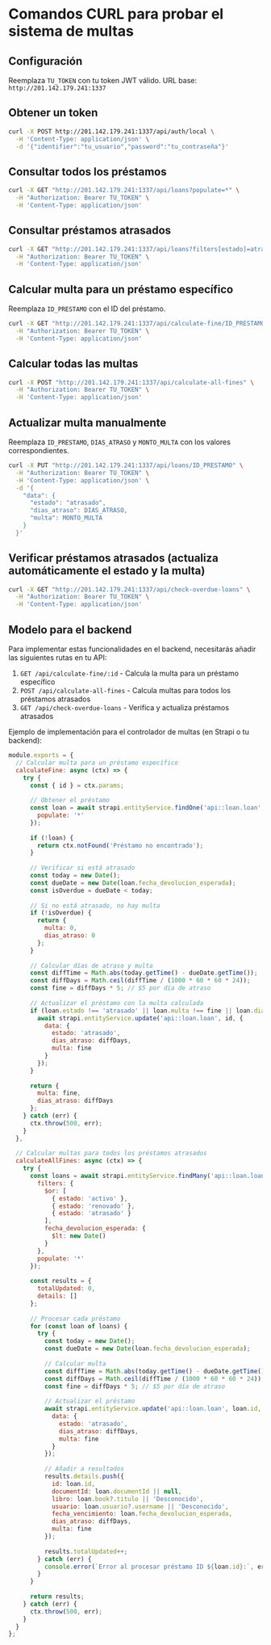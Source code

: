 # Comandos CURL para probar el sistema de multas

## Configuración
Reemplaza `TU_TOKEN` con tu token JWT válido.
URL base: `http://201.142.179.241:1337`

## Obtener un token

```bash
curl -X POST http://201.142.179.241:1337/api/auth/local \
  -H 'Content-Type: application/json' \
  -d '{"identifier":"tu_usuario","password":"tu_contraseña"}'
```

## Consultar todos los préstamos

```bash
curl -X GET "http://201.142.179.241:1337/api/loans?populate=*" \
  -H "Authorization: Bearer TU_TOKEN" \
  -H 'Content-Type: application/json'
```

## Consultar préstamos atrasados

```bash
curl -X GET "http://201.142.179.241:1337/api/loans?filters[estado]=atrasado&populate=*" \
  -H "Authorization: Bearer TU_TOKEN" \
  -H 'Content-Type: application/json'
```

## Calcular multa para un préstamo específico
Reemplaza `ID_PRESTAMO` con el ID del préstamo.

```bash
curl -X GET "http://201.142.179.241:1337/api/calculate-fine/ID_PRESTAMO" \
  -H "Authorization: Bearer TU_TOKEN" \
  -H 'Content-Type: application/json'
```

## Calcular todas las multas

```bash
curl -X POST "http://201.142.179.241:1337/api/calculate-all-fines" \
  -H "Authorization: Bearer TU_TOKEN" \
  -H 'Content-Type: application/json'
```

## Actualizar multa manualmente
Reemplaza `ID_PRESTAMO`, `DIAS_ATRASO` y `MONTO_MULTA` con los valores correspondientes.

```bash
curl -X PUT "http://201.142.179.241:1337/api/loans/ID_PRESTAMO" \
  -H "Authorization: Bearer TU_TOKEN" \
  -H 'Content-Type: application/json' \
  -d '{
    "data": {
      "estado": "atrasado",
      "dias_atraso": DIAS_ATRASO,
      "multa": MONTO_MULTA
    }
  }'
```

## Verificar préstamos atrasados (actualiza automáticamente el estado y la multa)

```bash
curl -X GET "http://201.142.179.241:1337/api/check-overdue-loans" \
  -H "Authorization: Bearer TU_TOKEN" \
  -H 'Content-Type: application/json'
```

## Modelo para el backend

Para implementar estas funcionalidades en el backend, necesitarás añadir las siguientes rutas en tu API:

1. `GET /api/calculate-fine/:id` - Calcula la multa para un préstamo específico
2. `POST /api/calculate-all-fines` - Calcula multas para todos los préstamos atrasados
3. `GET /api/check-overdue-loans` - Verifica y actualiza préstamos atrasados

Ejemplo de implementación para el controlador de multas (en Strapi o tu backend):

```javascript
module.exports = {
  // Calcular multa para un préstamo específico
  calculateFine: async (ctx) => {
    try {
      const { id } = ctx.params;
      
      // Obtener el préstamo
      const loan = await strapi.entityService.findOne('api::loan.loan', id, {
        populate: '*'
      });
      
      if (!loan) {
        return ctx.notFound('Préstamo no encontrado');
      }
      
      // Verificar si está atrasado
      const today = new Date();
      const dueDate = new Date(loan.fecha_devolucion_esperada);
      const isOverdue = dueDate < today;
      
      // Si no está atrasado, no hay multa
      if (!isOverdue) {
        return {
          multa: 0,
          dias_atraso: 0
        };
      }
      
      // Calcular días de atraso y multa
      const diffTime = Math.abs(today.getTime() - dueDate.getTime());
      const diffDays = Math.ceil(diffTime / (1000 * 60 * 60 * 24));
      const fine = diffDays * 5; // $5 por día de atraso
      
      // Actualizar el préstamo con la multa calculada
      if (loan.estado !== 'atrasado' || loan.multa !== fine || loan.dias_atraso !== diffDays) {
        await strapi.entityService.update('api::loan.loan', id, {
          data: {
            estado: 'atrasado',
            dias_atraso: diffDays,
            multa: fine
          }
        });
      }
      
      return {
        multa: fine,
        dias_atraso: diffDays
      };
    } catch (err) {
      ctx.throw(500, err);
    }
  },
  
  // Calcular multas para todos los préstamos atrasados
  calculateAllFines: async (ctx) => {
    try {
      const loans = await strapi.entityService.findMany('api::loan.loan', {
        filters: {
          $or: [
            { estado: 'activo' },
            { estado: 'renovado' },
            { estado: 'atrasado' }
          ],
          fecha_devolucion_esperada: {
            $lt: new Date()
          }
        },
        populate: '*'
      });
      
      const results = {
        totalUpdated: 0,
        details: []
      };
      
      // Procesar cada préstamo
      for (const loan of loans) {
        try {
          const today = new Date();
          const dueDate = new Date(loan.fecha_devolucion_esperada);
          
          // Calcular multa
          const diffTime = Math.abs(today.getTime() - dueDate.getTime());
          const diffDays = Math.ceil(diffTime / (1000 * 60 * 60 * 24));
          const fine = diffDays * 5; // $5 por día de atraso
          
          // Actualizar el préstamo
          await strapi.entityService.update('api::loan.loan', loan.id, {
            data: {
              estado: 'atrasado',
              dias_atraso: diffDays,
              multa: fine
            }
          });
          
          // Añadir a resultados
          results.details.push({
            id: loan.id,
            documentId: loan.documentId || null,
            libro: loan.book?.titulo || 'Desconocido',
            usuario: loan.usuario?.username || 'Desconocido',
            fecha_vencimiento: loan.fecha_devolucion_esperada,
            dias_atraso: diffDays,
            multa: fine
          });
          
          results.totalUpdated++;
        } catch (err) {
          console.error(`Error al procesar préstamo ID ${loan.id}:`, err);
        }
      }
      
      return results;
    } catch (err) {
      ctx.throw(500, err);
    }
  }
};
``` 